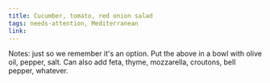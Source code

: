 ```yaml
---
title: Cucumber, tomato, red onion salad
tags: needs-attention, Mediterranean
link: 
---
```

Notes: just so we remember it's an option. Put the above in a bowl with olive oil, pepper, salt. Can also add feta, thyme, mozzarella, croutons, bell pepper, whatever.  

